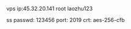 vps
    ip:45.32.20.141
    root   laozhu123

ss
    passwd: 123456
    port: 2019
    crt: aes-256-cfb